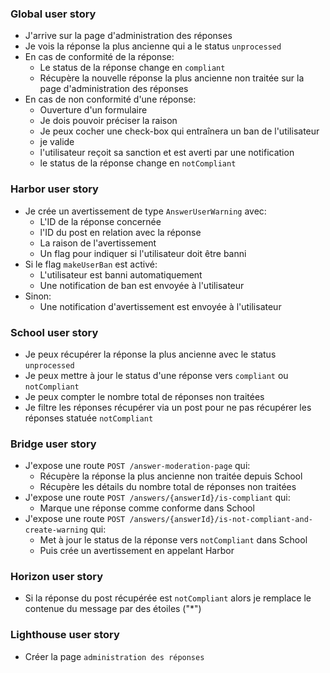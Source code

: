 ### Global user story

- J'arrive sur la page d'administration des réponses
- Je vois la réponse la plus ancienne qui a le status `unprocessed`
- En cas de conformité de la réponse:
    * Le status de la réponse change en `compliant`
    * Récupère la nouvelle réponse la plus ancienne non traitée sur la page d'administration des réponses
- En cas de non conformité d'une réponse:
    * Ouverture d'un formulaire
    * Je dois pouvoir préciser la raison
    * Je peux cocher une check-box qui entraînera un ban de l'utilisateur
    * je valide
    * l'utilisateur reçoit sa sanction et est averti par une notification
    * le status de la réponse change en `notCompliant`

### Harbor user story

- Je crée un avertissement de type `AnswerUserWarning` avec:
    * L'ID de la réponse concernée
    * l'ID du post en relation avec la réponse
    * La raison de l'avertissement
    * Un flag pour indiquer si l'utilisateur doit être banni
- Si le flag `makeUserBan` est activé:
    * L'utilisateur est banni automatiquement
    * Une notification de ban est envoyée à l'utilisateur
- Sinon:
    * Une notification d'avertissement est envoyée à l'utilisateur

### School user story

- Je peux récupérer la réponse la plus ancienne avec le status `unprocessed`
- Je peux mettre à jour le status d'une réponse vers `compliant` ou `notCompliant`
- Je peux compter le nombre total de réponses non traitées
- Je filtre les réponses récupérer via un post pour ne pas récupérer les réponses statuée `notCompliant`

### Bridge user story

- J'expose une route `POST /answer-moderation-page` qui:
    * Récupère la réponse la plus ancienne non traitée depuis School
    * Récupère les détails du nombre total de réponses non traitées
- J'expose une route `POST /answers/{answerId}/is-compliant` qui:
    * Marque une réponse comme conforme dans School
- J'expose une route `POST /answers/{answerId}/is-not-compliant-and-create-warning` qui:
    * Met à jour le status de la réponse vers `notCompliant` dans School
    * Puis crée un avertissement en appelant Harbor

### Horizon user story

- Si la réponse du post récupérée est `notCompliant` alors je remplace le contenue du message par des étoiles ("*")

### Lighthouse user story
- Créer la page `administration des réponses`


